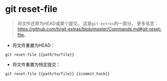 # git reset-file

> 将文件还原为HEAD或某个提交。
> 这是`git-extras`的一部分。
> 更多信息：<https://github.com/tj/git-extras/blob/master/Commands.md#git-reset-file>。

- 将文件重置为HEAD：

`git reset-file {{path/to/file}}`

- 将文件重置为特定提交：

`git reset-file {{path/to/file}} {{commit_hash}}`